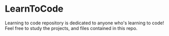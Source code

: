 # LearnToCode
Learning to code repository is dedicated to anyone who's learning to code!  Feel free to study the projects, and files contained in this repo. 
